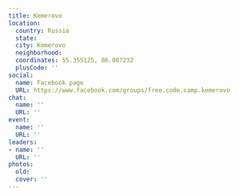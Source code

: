 ```yaml
---
title: Kemerovo
location:
  country: Russia
  state: 
  city: Kemerovo
  neighborhood: 
  coordinates: 55.355125, 86.087232
  plusCode: ''
social:
  name: Facebook page
  URL: https://www.facebook.com/groups/free.code.camp.kemerovo
chat:
  name: ''
  URL: ''
event:
  name: ''
  URL: ''
leaders:
- name: ''
  URL: ''
photos:
  old: 
  cover: ''
---
```

